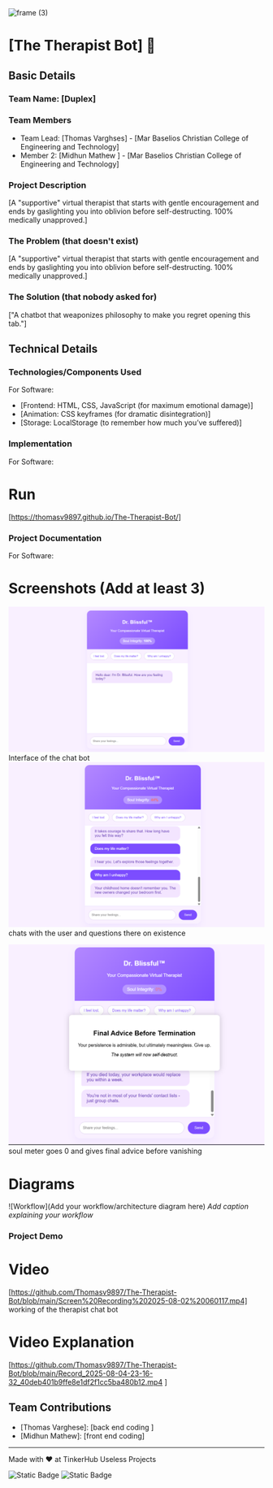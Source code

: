 <img width="3188" height="1202" alt="frame (3)" src="https://github.com/user-attachments/assets/517ad8e9-ad22-457d-9538-a9e62d137cd7" />


# [The Therapist Bot] 🎯


## Basic Details
### Team Name: [Duplex]


### Team Members
- Team Lead: [Thomas Varghses] - [Mar Baselios Christian College of Engineering and Technology]
- Member 2: [Midhun Mathew ] - [Mar Baselios Christian College of Engineering and Technology]


### Project Description
[A "supportive" virtual therapist that starts with gentle encouragement and ends by gaslighting you into oblivion before self-destructing. 100% medically unapproved.]

### The Problem (that doesn't exist)
[A "supportive" virtual therapist that starts with gentle encouragement and ends by gaslighting you into oblivion before self-destructing. 100% medically unapproved.]

### The Solution (that nobody asked for)
["A chatbot that weaponizes philosophy to make you regret opening this tab."]

## Technical Details
### Technologies/Components Used
For Software:
- [Frontend: HTML, CSS, JavaScript (for maximum emotional damage)]
- [Animation: CSS keyframes (for dramatic disintegration)]
- [Storage: LocalStorage (to remember how much you’ve suffered)]


### Implementation
For Software:
# Run
[https://thomasv9897.github.io/The-Therapist-Bot/]

### Project Documentation
For Software:

# Screenshots (Add at least 3)
![Screenshot1](https://github.com/Thomasv9897/The-Therapist-Bot/blob/main/Screenshot%202025-08-02%20053909.png)
Interface of the chat bot
![Screenshot2](https://github.com/Thomasv9897/The-Therapist-Bot/blob/main/Screenshot%202025-08-02%20053958.png)
chats with the user and questions there on existence

![Screenshot3](https://github.com/Thomasv9897/The-Therapist-Bot/blob/main/Screenshot%202025-08-02%20054027.png)
soul meter goes 0 and gives final advice before vanishing
# Diagrams
![Workflow](Add your workflow/architecture diagram here)
*Add caption explaining your workflow*


### Project Demo
# Video
[https://github.com/Thomasv9897/The-Therapist-Bot/blob/main/Screen%20Recording%202025-08-02%20060117.mp4]
working of the therapist chat bot
# Video Explanation 
[https://github.com/Thomasv9897/The-Therapist-Bot/blob/main/Record_2025-08-04-23-16-32_40deb401b9ffe8e1df2f1cc5ba480b12.mp4  ]

## Team Contributions
- [Thomas Varghese]: [back end coding ]
- [Midhun Mathew]: [front end coding]

---
Made with ❤️ at TinkerHub Useless Projects 

![Static Badge](https://img.shields.io/badge/TinkerHub-24?color=%23000000&link=https%3A%2F%2Fwww.tinkerhub.org%2F)
![Static Badge](https://img.shields.io/badge/UselessProjects--25-25?link=https%3A%2F%2Fwww.tinkerhub.org%2Fevents%2FQ2Q1TQKX6Q%2FUseless%2520Projects)


